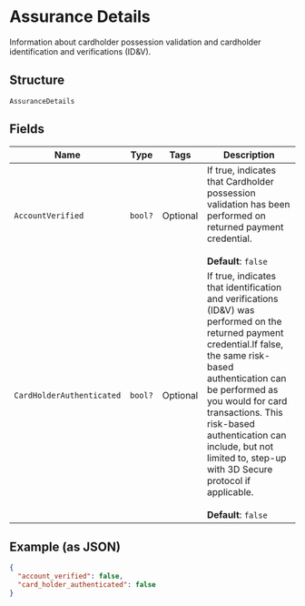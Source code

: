 
# Assurance Details

Information about cardholder possession validation and cardholder identification and verifications (ID&V).

## Structure

`AssuranceDetails`

## Fields

| Name | Type | Tags | Description |
|  --- | --- | --- | --- |
| `AccountVerified` | `bool?` | Optional | If true, indicates that Cardholder possession validation has been performed on returned payment credential.<br><br>**Default**: `false` |
| `CardHolderAuthenticated` | `bool?` | Optional | If true, indicates that identification and verifications (ID&V) was performed on the returned payment credential.If false, the same risk-based authentication can be performed as you would for card transactions. This risk-based authentication can include, but not limited to, step-up with 3D Secure protocol if applicable.<br><br>**Default**: `false` |

## Example (as JSON)

```json
{
  "account_verified": false,
  "card_holder_authenticated": false
}
```

